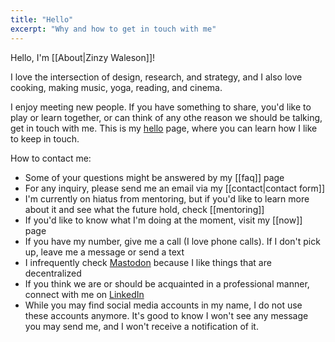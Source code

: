 ```yaml
---
title: "Hello"
excerpt: "Why and how to get in touch with me"
---
```

Hello, I'm [[About|Zinzy Waleson]]!

I love the intersection of design, research, and strategy, and I also love cooking, making music, yoga, reading, and cinema.

I enjoy meeting new people. If you have something to share, you'd like to play or learn together, or can think of any othe reason we should be talking, get in touch with me. This is my [hello](https://alastairjohnston.com/introducing-hello-pages/) page, where you can learn how I like to keep in touch. 

How to contact me:
- Some of your questions might be answered by my [[faq]] page
- For any inquiry, please send me an email via my [[contact|contact form]]
- I'm currently on hiatus from mentoring, but if you'd like to learn more about it and see what the future hold, check [[mentoring]]
- If you'd like to know what I'm doing at the moment, visit my [[now]] page
- If you have my number, give me a call (I love phone calls). If I don't pick up, leave me a message or send a text
- I infrequently check [Mastodon](https://mstdn.social/@zinzy) because I like things that are decentralized
- If you think we are or should be acquainted in a professional manner, connect with me on [LinkedIn](https://nl.linkedin.com/in/zinzy)
- While you may find social media accounts in my name, I do not use these accounts anymore. It's good to know I won't see any message you may send me, and I won't receive a notification of it.